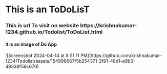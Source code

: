 <h1>This is an ToDoLisT</h1>
<h3>This is url To visit on website
https://krishnakumar-1234.github.io/Todolist/ToDoList.html</h3>

<h4>
  It is an image of Do App
</h4>![Screenshot 2024-04-14 at 8 51 11 PM](https://github.com/krishnakumar-1234/Todolist/assets/154998667/5b254371-2f91-48d1-a9b3-49339f59c670)
